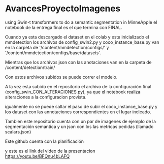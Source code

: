 # AvancesProyectoImagenes


using Swin-t transformers to do a semantic segmentation in MinneApple
el notebook de la entrega final es el que termina con FINAL. 

Cuando ya esta descargado el dataset en el colab y esta inicializado el mmdetection los archivos de config_swin2.py y coco_instance_base.py van en la carpeta de '/content/mmdetection/configs/' y '/content/mmdetection/configs/base/datasets'.

Mientras que los archivos json con las anotaciones van en la carpeta de /content/detection/train/

Con estos archivos subidos se puede correr el modelo.

A la vez esta subido en el repositorio el archivo de la configuración final (config_swin_CON_ALTERACIONES.py), ya que el notebook realiza alteraciones a la configuracion provista.

igualmente no se puede saltar el paso de subir el coco_instance_base.py y los dataset con las annotaciones correspondientes en el lugar indicado.

Tambien este repositorio cuenta con un par de imagenes de ejemplo de la segmentación semantica y un json con los las metricas pedidas (llamado scalars.json)

Este github cuenta con la planificación

y este es el link del video de la presentacion https://youtu.be/BFQnu4bLAFQ

